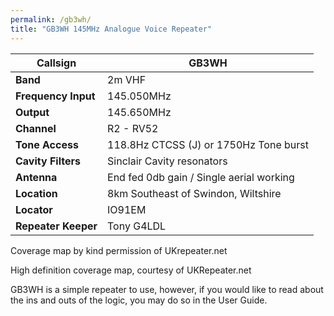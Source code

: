 ```yaml
---
permalink: /gb3wh/
title: "GB3WH 145MHz Analogue Voice Repeater"
---
```

|**Callsign**|**GB3WH**|
|---|---|
|**Band**|	2m VHF|
|**Frequency	Input**| 145.050MHz
|**Output**| 145.650MHz|
|**Channel**|	R2 - RV52|
|**Tone Access**|	118.8Hz CTCSS (J) or 1750Hz Tone burst|
|**Cavity Filters**|	Sinclair Cavity resonators|
|**Antenna**|	End fed 0db gain / Single aerial working|
|**Location**|	8km Southeast of Swindon, Wiltshire|
|**Locator**|	IO91EM|
|**Repeater Keeper**|	Tony G4LDL|


Coverage map by kind permission of UKrepeater.net


High definition coverage map, courtesy of UKRepeater.net

GB3WH is a simple repeater to use, however, if you would like to read about the ins and outs of the logic, you may do so in the User Guide.
